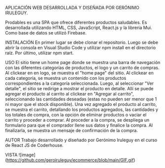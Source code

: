 APLICACIÓN WEB DESARROLLADA Y DISEÑADA POR GERÓNIMO IRULEGUY.

Prodables es una SPA que ofrece diferentes productos saludables. Es desarrollada utilizando HTML, CSS, JavaScript, React.js y la libreria Mui. Como base de datos se utilizó Firebase.

INSTALACIÓN
En primer lugar se debe clonar el repositorio.
Luego se debe abrir la consola en Visual Studio Code y utilizar npm install en el directorio raíz.
Por último, utilizar npm start.

USO
El sitio tiene un home page donde se muestra una barra de navegación con las diferentes categorías de productos, el logo y un carrito de compras. 
Al clickear en en logo, se muestra el "home page" del sitio.
Al clickear en cada categoría, se muestra un contenido con los productos correspondientes a la categoría seleccionada. Luego, al seleccionar "Ver detalle", el sitio se redirige a mostrar el producto en detalle. Allí se puede agregar el producto al carrito al clickear en "Agregar al carrito", seleccionando las cantidades deseadas (estas no pueden ser menor que 1 ni mayor que el stock disponible). Una vez agregado el producto al carrito, se muestra el carrito, detallando los productos agregados, las cantidades y los totales de compra, con la opción de eliminar productos o vaciar el carrito y proceder a comprar. Al proceder a la compra, se despliega un formulario para que el comprador llene sus datos y finalice la compra. Al finalizarla, se muestra un mensaje de confirmación de la compra.

AUTOR
Trabajo desarrollado y diseñado por Gerónimo Iruleguy en el curso de React JS de Coderhouse. 

VISTA
![image] (https://github.com/geroiruleguy/ecommerce/blob/main/GIF.gif)
